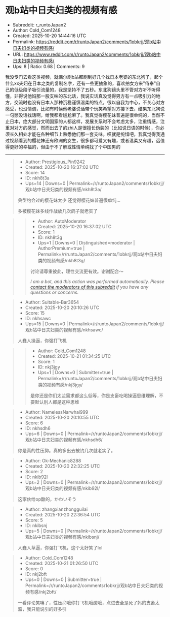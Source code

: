 # 观b站中日夫妇类的视频有感

- Subreddit: r_runtoJapan2
- Author: Cold_Com1248
- Created: 2025-10-20 14:44:16 UTC
- Permalink: https://reddit.com/r/runtoJapan2/comments/1obkrjj/观b站中日夫妇类的视频有感/
- URL: https://www.reddit.com/r/runtoJapan2/comments/1obkrjj/观b站中日夫妇类的视频有感/
- Ups: 8 | Ratio: 0.68 | Comments: 9


我没专门去看这类视频，就偶尔刷b站都刷到好几个找日本老婆的东北狗了，起个什么xx夫妇在日本之类的复制名字，还有一些更抽象的，喜欢拍女方来"侍奉"自己的低级段子吸引流量的，我是坚持不了五秒。东北狗镜头里不管对方听不听得懂，非得说他妈那一股支味的东北话，我说实话真没觉得男方有一点吸引力的地方，交流时也没有日本人那种沉稳谨慎温柔的特点，很以自我为中心，不关心对方感受，也没情调，比如有时候他老婆说话带个玩笑希望对方接下去，结果东北狗说一句憋没话找话啊，给我都看尴尬麻了。我真觉得樱花妹普遍是很单纯的，当然不止日本，绝大部分文明国家的人都这样，发展关系时不会考虑太多，注重情感，注重对对方的感觉，然而出去了的zhi人是很擅长伪装的（比如说日语的时候），你必须长久相处才能在各种细节上熟悉他们那一套支味。哎就是惋惜吧，我真觉得我通过视频看到的樱花妹还有欧洲的女生，很多都可爱又有趣，或者温柔又有趣，远值得更好的幸福的，但由于不了解或性情单纯找了个中国男的


---

> - Author: Prestigious_Pin9242
> - Created: 2025-10-20 16:37:02 UTC
> - Score: 14
> - ID: nkh8t3a
> - Ups=14 | Downs=0 | Permalink=/r/runtoJapan2/comments/1obkrjj/观b站中日夫妇类的视频有感/nkh8t3a/
>
> 典型约会过的樱花妹太少 还觉得樱花妹普遍很单纯...
> 
> 多被樱花妹多线作战放几次鸽子就老实了

>> - Author: AutoModerator
>> - Created: 2025-10-20 16:37:02 UTC
>> - Score: 1
>> - ID: nkh8t3g
>> - Ups=1 | Downs=0 | Distinguished=moderator | AuthorPremium=true | Permalink=/r/runtoJapan2/comments/1obkrjj/观b站中日夫妇类的视频有感/nkh8t3g/
>>
>> 讨论请尊重彼此，理性交流更有效。谢谢配合～
>> 
>> 
>> *I am a bot, and this action was performed automatically. Please [contact the moderators of this subreddit](/message/compose/?to=/r/runtoJapan2) if you have any questions or concerns.*

> - Author: Suitable-Bar3654
> - Created: 2025-10-20 20:10:26 UTC
> - Score: 15
> - ID: nkhsawc
> - Ups=15 | Downs=0 | Permalink=/r/runtoJapan2/comments/1obkrjj/观b站中日夫妇类的视频有感/nkhsawc/
>
> 人蠢人操逼，你强打飞机

>> - Author: Cold_Com1248
>> - Created: 2025-10-21 01:34:25 UTC
>> - Score: 1
>> - ID: nkj3jgy
>> - Ups=1 | Downs=0 | Submitter=true | Permalink=/r/runtoJapan2/comments/1obkrjj/观b站中日夫妇类的视频有感/nkj3jgy/
>>
>> 是你还是你们太监需求都这么低等，你是支畜吃喝操逼思维理解，不要默认别人都是这种思维

> - Author: NamelessNarwhal999
> - Created: 2025-10-20 20:10:55 UTC
> - Score: 6
> - ID: nkhsdh6
> - Ups=6 | Downs=0 | Permalink=/r/runtoJapan2/comments/1obkrjj/观b站中日夫妇类的视频有感/nkhsdh6/
>
> 你是真的性压抑。真的多出去被钓几次就老实了。

> - Author: Ok-Mechanic8288
> - Created: 2025-10-20 22:32:25 UTC
> - Score: 2
> - ID: nkib92l
> - Ups=2 | Downs=0 | Permalink=/r/runtoJapan2/comments/1obkrjj/观b站中日夫妇类的视频有感/nkib92l/
>
> 这家伙给op酸的，かわいそう

> - Author: zhangxianzhongguilai
> - Created: 2025-10-20 22:36:54 UTC
> - Score: 5
> - ID: nkibsnj
> - Ups=5 | Downs=0 | Permalink=/r/runtoJapan2/comments/1obkrjj/观b站中日夫妇类的视频有感/nkibsnj/
>
> 人蠢人草逼，你强打飞机，这个太好笑了lol

> - Author: Cold_Com1248
> - Created: 2025-10-21 01:26:50 UTC
> - Score: 0
> - ID: nkj2bft
> - Ups=0 | Downs=0 | Submitter=true | Permalink=/r/runtoJapan2/comments/1obkrjj/观b站中日夫妇类的视频有感/nkj2bft/
>
> 一看评论笑嘻了，性压抑哦你打飞机哦酸哦，点进去全是死了妈的支畜太监，我只能说引的好多引
